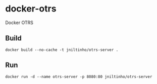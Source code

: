# docker-otrs
Docker OTRS


## Build
```
docker build --no-cache -t jniltinho/otrs-server .
```

## Run
```
docker run -d --name otrs-server -p 8080:80 jniltinho/otrs-server
```
